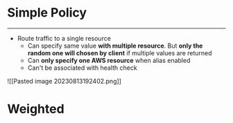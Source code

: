 # Simple Policy
---

* Route traffic to a single resource
	* Can specify same value **with multiple resource**. But **only the random one will chosen by client** if multiple values are returned
	* Can **only specify one AWS resource** when alias enabled
	* Can't be associated with health check

![[Pasted image 20230813192402.png]]

# Weighted
